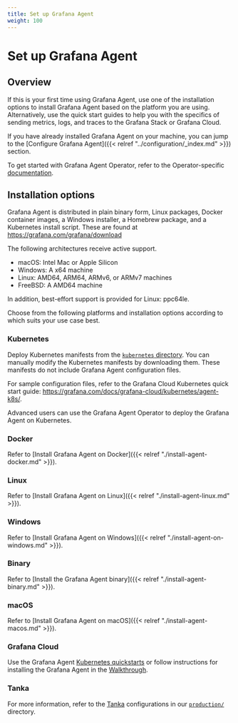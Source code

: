 ```yaml
---
title: Set up Grafana Agent
weight: 100
---
```


# Set up Grafana Agent

## Overview

If this is your first time using Grafana Agent, use one of the installation options to install Grafana Agent based on the platform you are using. Alternatively, use the quick start guides to help you with the specifics of sending metrics, logs, and traces to the Grafana Stack or Grafana Cloud.

If you have already installed Grafana Agent on your machine, you can jump to the [Configure Grafana Agent]({{< relref "../configuration/_index.md" >}}) section.

To get started with Grafana Agent Operator, refer to the Operator-specific
[documentation](../operator/).

## Installation options

Grafana Agent is distributed in plain binary form, Linux packages, Docker container images, a Windows installer, a Homebrew package, and a Kubernetes install script. These are found at https://grafana.com/grafana/download

The following architectures receive active support.

 - macOS: Intel Mac or Apple Silicon
 - Windows: A x64 machine
 - Linux: AMD64, ARM64, ARMv6, or ARMv7 machines
 - FreeBSD: A AMD64 machine

In addition, best-effort support is provided for Linux: ppc64le.

Choose from the following platforms and installation options according to which suits your use case best.

### Kubernetes

Deploy Kubernetes manifests from the [`kubernetes` directory](https://github.com/grafana/agent/tree/main/production/kubernetes).
You can manually modify the Kubernetes manifests by downloading them. These manifests do not include Grafana Agent configuration files.

For sample configuration files, refer to the Grafana Cloud Kubernetes quick start guide: https://grafana.com/docs/grafana-cloud/kubernetes/agent-k8s/.

Advanced users can use the Grafana Agent Operator to deploy the Grafana Agent on Kubernetes.

### Docker

Refer to [Install Grafana Agent on Docker]({{< relref "./install-agent-docker.md" >}}).

### Linux

Refer to [Install Grafana Agent on Linux]({{< relref "./install-agent-linux.md" >}}).

### Windows

Refer to [Install Grafana Agent on Windows]({{< relref "./install-agent-on-windows.md" >}}).

### Binary

Refer to [Install the Grafana Agent binary]({{< relref "./install-agent-binary.md" >}}).

### macOS

Refer to [Install Grafana Agent on macOS]({{< relref "./install-agent-macos.md" >}}).

### Grafana Cloud

Use the Grafana Agent [Kubernetes quickstarts](https://grafana.com/docs/grafana-cloud/kubernetes/agent-k8s/) or follow instructions for installing the Grafana Agent in the [Walkthrough](https://grafana.com/docs/grafana-cloud/quickstart/agent_linuxnode/).

### Tanka

For more information, refer to the [Tanka](https://tanka.dev) configurations in our [`production/`](https://github.com/grafana/agent/tree/main/production/tanka/grafana-agent) directory.
